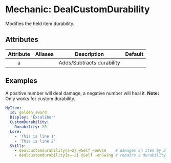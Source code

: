 Mechanic: DealCustomDurability
================

Modifies the held item durability.

Attributes
----------
| Attribute | Aliases |       Description         | Default |
|:---------:|:-------:|:-------------------------:|:-------:|
|   a       |         | Adds/Subtracts durability |         |

Examples
--------
A positive number will deal damage, a negative number will heal it.
**Note:** Only works for custom durability.

```yaml
MyItem:
  Id: golden_sword
  Display: 'Excalibur'
  CustomDurability:
    Durability: 20
  Lore:
    - 'This is line 1'
    - 'This is line 2'
  Skills:
    - dealcustomdurability{a=2} @Self ~onUse    # damages an item by 2 durability.
    - dealcustomdurability{a=-2} @Self ~onSwing # repairs 2 durability on an item.
```